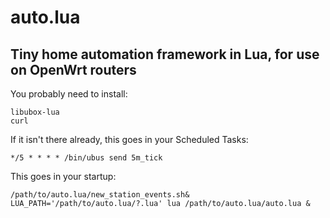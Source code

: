 # auto.lua #
## Tiny home automation framework in Lua, for use on OpenWrt routers ##

You probably need to install:
```
libubox-lua
curl
```

If it isn't there already, this goes in your Scheduled Tasks:
```
*/5 * * * * /bin/ubus send 5m_tick
```

This goes in your startup:
```
/path/to/auto.lua/new_station_events.sh&
LUA_PATH='/path/to/auto.lua/?.lua' lua /path/to/auto.lua/auto.lua &
```
